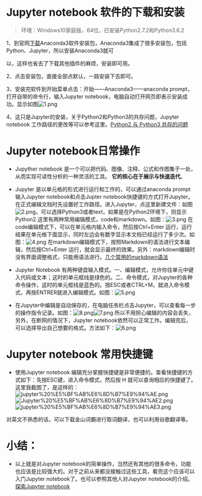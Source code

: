 
# Jupyter notebook 软件的下载和安装

> 环境：Windows10家庭版，64位，已安装Python2.7.2和Python3.6.2

1、到官网[下载](https://www.continuum.io/downloads)Anaconda3软件安装包，Anaconda3集成了很多安装包，包括Python、Jupyter，所以安装Anaconda3就可

以，这样也省去了下载其他插件的麻烦，安装即可用。

2、点击安装包，直接全部点默认，一路安装下去即可。

3、安装完软件到开始菜单点击：开始——Anaconda3——anaconda prompt，打开自带的命令行，输入Jupyter notebook，电脑自动打开网页即表示安装成功。显示如图![1.png](attachment:1.png)

4、这只是Jupyter的安装，关于Python2和Python3的共存问题，Jupyter notebook 工作路径的更改等可以参考这里。[Python2 与 Python3 共存的问题](https://github.com/AIHackers/Py101-004/issues/25)

# Jupyter notebook日常操作

* Jupyther notebook 是一个可以把代码、图像、注释、公式和作图集于一处，从而实现可读性分析的一种灵活的工具。 **它的核心在于展示与快速迭代**。


* Jupyter 是以单元格的形式进行运行和工作的，可以通过anaconda prompt 输入Jupyter notebook和点击Jupter notebook快捷键的方式打开Jupyter。在正式编辑文档时先设置好工作路径。进入Jupyter，点这里新建文件：如图![2.png](attachment:2.png)，可以选择Python3或者text，如果是在Python2环境下，则显示Python2.这里有两种常用编辑模式，code和markdown。如图：![3.png](attachment:3.png)  在code编辑模式下，可以在单元格内输入命令，然后按Ctrl+Enter 运行，运行结果在单元格下面显示，同时左边会有数字显示本文档已经运行了多少次。如图：![4.png](attachment:4.png)  在markdown编辑模式下，按照Markdown的语法进行文本编辑，然后按Ctrl+Enter 运行，就会显示最终的效果。另外：markdown编辑时没有界面调整格式，只能用语法进行。[几个常用的markdown语法](http://www.jianshu.com/p/1e402922ee32/)


* Jupyter Notebook 有两种键盘输入模式。一、编辑模式，允许你往单元中键入代码或文本；这时的单元框线是绿色的。二、命令模式，对Jupyter的各种命令操作，这时的单元框线是蓝色的。按ESC或者CTRL+M，就进入命令模式，再按ENTRER就进入编辑模式。如图：![5.png](attachment:5.png)  


* 在Jupyter中编辑是自动保存的，在电脑任务栏点击Jupyter，可以查看每一步的操作指令记录。如图：![8.png](attachment:8.png)![7.png](attachment:7.png)     所以不用担心编辑的内容会丢失，另外，在断网的情况下，Jupyter notebook依然可以正常工作。编辑完后，可以选择导出自己想要的格式。方法如下：![6.png](attachment:6.png)


# Jupyter notebook 常用快捷键

* 使用Jupyter notebook 编辑充分掌握快捷键是非常便捷的。查看快捷键的方式如下：先按ESC键，进入命令模式，然后按 H 就可以查询相应的快捷键了。这里我截图了，是这样的：![jupyter%20%E5%BF%AB%E6%8D%B7%E9%94%AE.png](attachment:jupyter%20%E5%BF%AB%E6%8D%B7%E9%94%AE.png)![Jupyter%20%E5%BF%AB%E6%8D%B7%E9%94%AE2.png](attachment:Jupyter%20%E5%BF%AB%E6%8D%B7%E9%94%AE2.png)![jupyter%20%E5%BF%AB%E6%8D%B7%E9%94%AE3.png](attachment:jupyter%20%E5%BF%AB%E6%8D%B7%E9%94%AE3.png)


对英文不熟悉的话，可以下载金山词霸进行取词翻译，也可以利用谷歌翻译等。


# 小结：

* 以上就是对Jupyter notebook的简单操作，当然还有其他的很多命令，功能也应该是比较强大的。对于之前从来都没接触过这些工具，看完这个应该可以入门Jupyter notebook了。也可以参照其他人对Jupyter notebook的介绍。[探索Jupyter notebook
](https://github.com/Hanxiaorong/learnpython/blob/master/jupyter-notebook-turials.ipynb)
